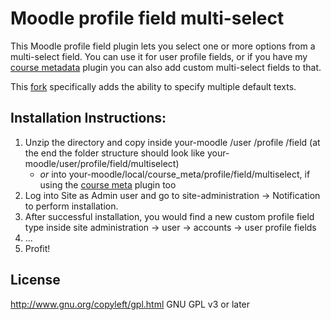 Moodle profile field multi-select
=================================

This Moodle profile field plugin lets you select one or more options from a multi-select field. You can use it for user profile fields, or if you have my [course metadata][meta] plugin you can also add custom multi-select fields to that.

This [fork][orig] specifically adds the ability to specify multiple default texts.

Installation Instructions:
--------------------------

1. Unzip the directory and copy inside your-moodle /user /profile /field (at the end the folder structure should look like your-moodle/user/profile/field/multiselect)
    * _or_ into your-moodle/local/course_meta/profile/field/multiselect, if using the [course meta][meta] plugin too
2. Log into Site as Admin user and go to site-administration -> Notification to perform installation.
3. After successful installation, you would find a new custom profile field type inside site administration -> user -> accounts -> user profile fields
4. ...
5. Profit!

License
-------

http://www.gnu.org/copyleft/gpl.html GNU GPL v3 or later

[orig]: https://github.com/nitinwaves/moodle-profilefield_multiselect
[meta]: https://github.com/frumbert/moodle-course_meta
